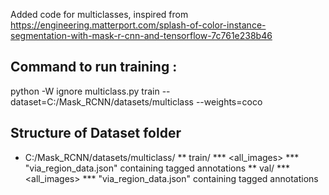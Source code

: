 Added code for multiclasses, inspired from https://engineering.matterport.com/splash-of-color-instance-segmentation-with-mask-r-cnn-and-tensorflow-7c761e238b46

## Command to run training : 
python -W ignore multiclass.py train --dataset=C:/Mask_RCNN/datasets/multiclass --weights=coco

## Structure of Dataset folder
* C:/Mask_RCNN/datasets/multiclass/
** train/
*** <all_images>
*** "via_region_data.json" containing tagged annotations
** val/
*** <all_images>
*** "via_region_data.json" containing tagged annotations
